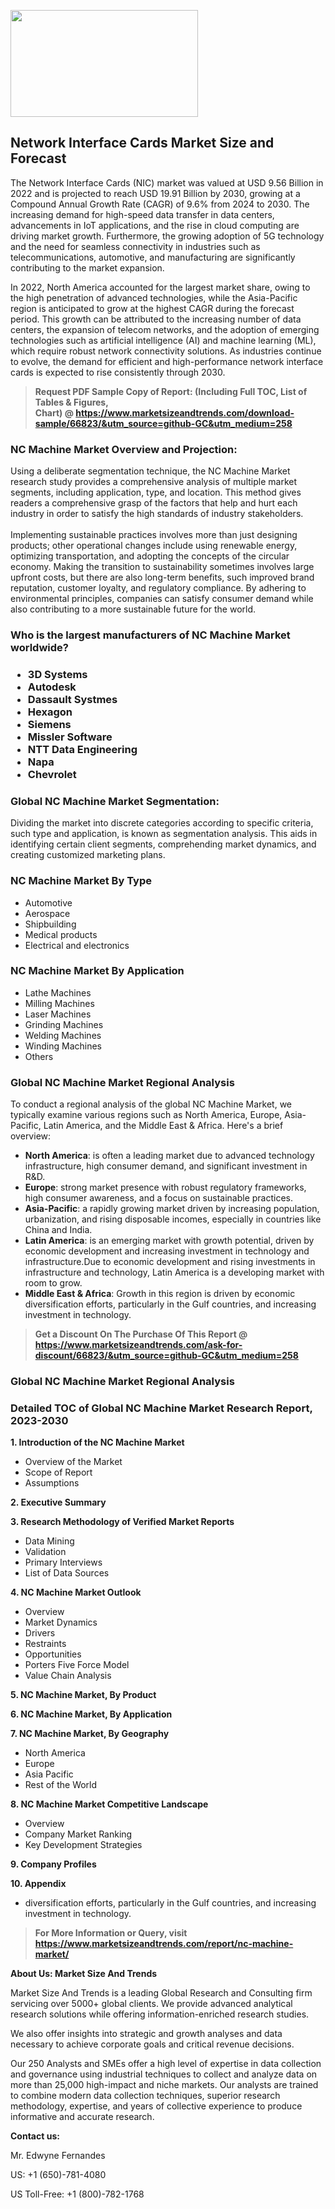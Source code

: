 <p><img class="alignnone size-medium wp-image-20088" src="https://ffe5etoiles.com/wp-content/uploads/2024/12/MST1-300x171.png" alt="" width="300" height="171" /></p><h2>Network Interface Cards Market Size and Forecast</h2><p>The Network Interface Cards (NIC) market was valued at USD 9.56 Billion in 2022 and is projected to reach USD 19.91 Billion by 2030, growing at a Compound Annual Growth Rate (CAGR) of 9.6% from 2024 to 2030. The increasing demand for high-speed data transfer in data centers, advancements in IoT applications, and the rise in cloud computing are driving market growth. Furthermore, the growing adoption of 5G technology and the need for seamless connectivity in industries such as telecommunications, automotive, and manufacturing are significantly contributing to the market expansion.</p><p>In 2022, North America accounted for the largest market share, owing to the high penetration of advanced technologies, while the Asia-Pacific region is anticipated to grow at the highest CAGR during the forecast period. This growth can be attributed to the increasing number of data centers, the expansion of telecom networks, and the adoption of emerging technologies such as artificial intelligence (AI) and machine learning (ML), which require robust network connectivity solutions. As industries continue to evolve, the demand for efficient and high-performance network interface cards is expected to rise consistently through 2030.</p></p><blockquote id="" class=""><strong>Request PDF Sample Copy of Report: (Including Full TOC, List of Tables &amp; Figures, Chart)&nbsp;@&nbsp;<strong><a href="https://www.marketsizeandtrends.com/download-sample/66823/&utm_source=github-GC&utm_medium=258" target="_blank">https://www.marketsizeandtrends.com/download-sample/66823/&utm_source=github-GC&utm_medium=258</a></strong></strong></blockquote><h3 id="" class="">NC Machine Market&nbsp;Overview and Projection:</h3><p id="" class="">Using a deliberate segmentation technique, the NC Machine Market research study provides a comprehensive analysis of multiple market segments, including application, type, and location. This method gives readers a comprehensive grasp of the factors that help and hurt each industry in order to satisfy the high standards of industry stakeholders. <br /> <br />Implementing sustainable practices involves more than just designing products; other operational changes include using renewable energy, optimizing transportation, and adopting the concepts of the circular economy. Making the transition to sustainability sometimes involves large upfront costs, but there are also long-term benefits, such improved brand reputation, customer loyalty, and regulatory compliance. By adhering to environmental principles, companies can satisfy consumer demand while also contributing to a more sustainable future for the world.</p><h3 id="" class="">Who is the largest manufacturers of&nbsp;NC Machine Market worldwide?</h3><h3 class=""><p><ul><li>3D Systems </li><li> Autodesk </li><li> Dassault Systmes </li><li> Hexagon </li><li> Siemens </li><li> Missler Software </li><li> NTT Data Engineering </li><li> Napa </li><li> Chevrolet</li></ul></p></h3><h3 id="" class="">Global&nbsp;NC Machine Market Segmentation:</h3><p id="" class="">Dividing the market into discrete categories according to specific criteria, such type and application, is known as segmentation analysis. This aids in identifying certain client segments, comprehending market dynamics, and creating customized marketing plans.</p><h3 id="" class="">NC Machine Market&nbsp;By Type</h3><p><p><ul><li>Automotive </li><li> Aerospace </li><li> Shipbuilding </li><li> Medical products </li><li> Electrical and electronics</p></li></ul></p></p><h3 id="" class="">NC Machine Market&nbsp;By Application</h3><p class=""><p><ul><li>Lathe Machines </li><li> Milling Machines </li><li> Laser Machines </li><li> Grinding Machines </li><li> Welding Machines </li><li> Winding Machines </li><li> Others</li></ul></p></p><h3 id="" class="">Global NC Machine Market Regional Analysis</h3><p id="" class="">To conduct a regional analysis of the global NC Machine Market, we typically examine various regions such as North America, Europe, Asia-Pacific, Latin America, and the Middle East &amp; Africa. Here's a brief overview:</p><ul><li><strong>North America</strong>: is often a leading market due to advanced technology infrastructure, high consumer demand, and significant investment in R&amp;D.</li><li><strong>Europe</strong>: strong market presence with robust regulatory frameworks, high consumer awareness, and a focus on sustainable practices.</li><li><strong>Asia-Pacific</strong>: a rapidly growing market driven by increasing population, urbanization, and rising disposable incomes, especially in countries like China and India.</li><li><strong>Latin America</strong>: is an emerging market with growth potential, driven by economic development and increasing investment in technology and infrastructure.Due to economic development and rising investments in infrastructure and technology, Latin America is a developing market with room to grow.</li><li><strong>Middle East &amp; Africa</strong>: Growth in this region is driven by economic diversification efforts, particularly in the Gulf countries, and increasing investment in technology.</li></ul><blockquote id="" class=""><strong>Get a Discount On The Purchase Of This Report @ <strong><a href="https://www.marketsizeandtrends.com/ask-for-discount/66823/&utm_source=github-GC&utm_medium=258" target="_blank">https://www.marketsizeandtrends.com/ask-for-discount/66823/&utm_source=github-GC&utm_medium=258</a></strong></strong></blockquote><h3 id="" class="">Global NC Machine Market Regional Analysis</h3><h3 id="" class="">Detailed TOC of Global NC Machine Market Research Report, 2023-2030</h3><p id="" class=""><strong>1. Introduction of the NC Machine Market</strong></p><ul><li>Overview of the Market</li><li>Scope of Report</li><li>Assumptions</li></ul><p id="" class=""><strong>2. Executive Summary</strong></p><p id="" class=""><strong>3. Research Methodology of Verified Market Reports</strong></p><ul><li>Data Mining</li><li>Validation</li><li>Primary Interviews</li><li>List of Data Sources</li></ul><p id="" class=""><strong>4. NC Machine Market Outlook</strong></p><ul><li>Overview</li><li>Market Dynamics</li><li>Drivers</li><li>Restraints</li><li>Opportunities</li><li>Porters Five Force Model</li><li>Value Chain Analysis</li></ul><p id="" class=""><strong>5. NC Machine Market, By Product</strong></p><p id="" class=""><strong>6. NC Machine Market, By Application</strong></p><p id="" class=""><strong>7. NC Machine Market, By Geography</strong></p><ul><li>North America</li><li>Europe</li><li>Asia Pacific</li><li>Rest of the World</li></ul><p id="" class=""><strong>8. NC Machine Market Competitive Landscape</strong></p><ul><li>Overview</li><li>Company Market Ranking</li><li>Key Development Strategies</li></ul><p id="" class=""><strong>9. Company Profiles</strong></p><p id="" class=""><strong>10. Appendix</strong></p><ul><li>diversification efforts, particularly in the Gulf countries, and increasing investment in technology.</li></ul><blockquote id="" class=""><strong>For More Information or Query, visit <strong><strong><a href="https://www.marketsizeandtrends.com/report/nc-machine-market/" target="_blank">https://www.marketsizeandtrends.com/report/nc-machine-market/</a></strong></strong></strong></blockquote><p id="" class=""><strong>About Us: Market Size And Trends</strong></p><p id="" class="">Market Size And Trends is a leading Global Research and Consulting firm servicing over 5000+ global clients. We provide advanced analytical research solutions while offering information-enriched research studies.</p><p id="" class="">We also offer insights into strategic and growth analyses and data necessary to achieve corporate goals and critical revenue decisions.</p><p id="" class="">Our 250 Analysts and SMEs offer a high level of expertise in data collection and governance using industrial techniques to collect and analyze data on more than 25,000 high-impact and niche markets. Our analysts are trained to combine modern data collection techniques, superior research methodology, expertise, and years of collective experience to produce informative and accurate research.</p><p id="" class=""><strong>Contact us:</strong></p><p id="" class="">Mr. Edwyne Fernandes</p><p id="" class="">US: +1 (650)-781-4080</p><p id="" class="">US Toll-Free: +1 (800)-782-1768</p>
